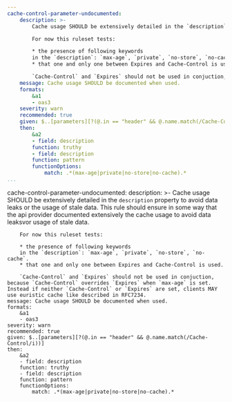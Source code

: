 ```yaml
---
cache-control-parameter-undocumented:
    description: >-
        Cache usage SHOULD be extensively detailed in the `description` property to avoid data leaks or the usage of stale data. This rule should ensure in some way that the api provider documented extensively the cache usage to avoid data leaksvor usage of stale data.

        For now this ruleset tests:

        * the presence of following keywords
        in the `description`: `max-age`, `private`, `no-store`, `no-cache`.
        * that one and only one between Expires and Cache-Control is used.

        `Cache-Control` and `Expires` should not be used in conjuction, because `Cache-Control` overrides `Expires` when `max-age` is set. Instead if neither `Cache-Control` or `Expires` are set, clients MAY use euristic cache like described in RFC7234.
    message: Cache usage SHOULD be documented when used.
    formats:
        &a1
        - oas3
    severity: warn
    recommended: true
    given: $..[parameters][?(@.in == "header" && @.name.match(/Cache-Control/i))]
    then:
        &a2
        - field: description
        function: truthy
        - field: description
        function: pattern
        functionOptions:
            match: .*(max-age|private|no-store|no-cache).*   
...
```

cache-control-parameter-undocumented:
    description: >-
        Cache usage SHOULD be extensively detailed in the `description` property to avoid data leaks or the usage of stale data. This rule should ensure in some way that the api provider documented extensively the cache usage to avoid data leaksvor usage of stale data.

        For now this ruleset tests:

        * the presence of following keywords
        in the `description`: `max-age`, `private`, `no-store`, `no-cache`.
        * that one and only one between Expires and Cache-Control is used.

        `Cache-Control` and `Expires` should not be used in conjuction, because `Cache-Control` overrides `Expires` when `max-age` is set. Instead if neither `Cache-Control` or `Expires` are set, clients MAY use euristic cache like described in RFC7234.
    message: Cache usage SHOULD be documented when used.
    formats:
        &a1
        - oas3
    severity: warn
    recommended: true
    given: $..[parameters][?(@.in == "header" && @.name.match(/Cache-Control/i))]
    then:
        &a2
        - field: description
        function: truthy
        - field: description
        function: pattern
        functionOptions:
            match: .*(max-age|private|no-store|no-cache).*   